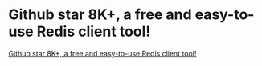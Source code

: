 # Github star 8K+, a free and easy-to-use Redis client tool!
[Github star 8K+, a free and easy-to-use Redis client tool!](https://aiwithcloud.com/2022/09/15/github_star_8k_a_free_and_easy_to_use_redis_client_tool/)